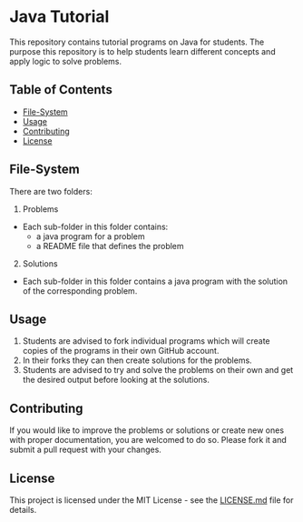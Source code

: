 # Java Tutorial

This repository contains tutorial programs on Java for students. The purpose this repository is to help students learn different concepts and apply logic to solve problems.

## Table of Contents

- [File-System](#file-system)
- [Usage](#usage)
- [Contributing](#contributing)
- [License](#license)

## File-System

There are two folders:

1. Problems
  - Each sub-folder in this folder contains:
    - a java program for a problem
    - a README file that defines the problem

2. Solutions
- Each sub-folder in this folder contains a java program with the solution of the corresponding problem.

## Usage

1. Students are advised to fork individual programs which will create copies of the programs in their own GitHub account.
2. In their forks they can then create solutions for the problems.
3. Students are advised to try and solve the problems on their own and get the desired output before looking at the solutions.

## Contributing

If you would like to improve the problems or solutions or create new ones with proper documentation, you are welcomed to do so. Please fork it and submit a pull request with your changes.

## License

This project is licensed under the MIT License - see the [LICENSE.md](LICENSE.md) file for details.
